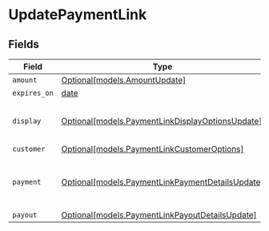 # UpdatePaymentLink


## Fields

| Field                                                                                            | Type                                                                                             | Required                                                                                         | Description                                                                                      |
| ------------------------------------------------------------------------------------------------ | ------------------------------------------------------------------------------------------------ | ------------------------------------------------------------------------------------------------ | ------------------------------------------------------------------------------------------------ |
| `amount`                                                                                         | [Optional[models.AmountUpdate]](../models/amountupdate.md)                                       | :heavy_minus_sign:                                                                               | N/A                                                                                              |
| `expires_on`                                                                                     | [date](https://docs.python.org/3/library/datetime.html#date-objects)                             | :heavy_minus_sign:                                                                               | N/A                                                                                              |
| `display`                                                                                        | [Optional[models.PaymentLinkDisplayOptionsUpdate]](../models/paymentlinkdisplayoptionsupdate.md) | :heavy_minus_sign:                                                                               | Customizable display options for a payment link.                                                 |
| `customer`                                                                                       | [Optional[models.PaymentLinkCustomerOptions]](../models/paymentlinkcustomeroptions.md)           | :heavy_minus_sign:                                                                               | N/A                                                                                              |
| `payment`                                                                                        | [Optional[models.PaymentLinkPaymentDetailsUpdate]](../models/paymentlinkpaymentdetailsupdate.md) | :heavy_minus_sign:                                                                               | Options for payment links used to collect payment.                                               |
| `payout`                                                                                         | [Optional[models.PaymentLinkPayoutDetailsUpdate]](../models/paymentlinkpayoutdetailsupdate.md)   | :heavy_minus_sign:                                                                               | N/A                                                                                              |